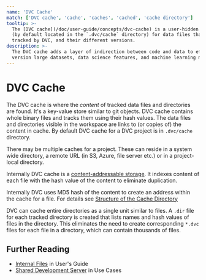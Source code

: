 ```yaml
---
name: 'DVC Cache'
match: ['DVC cache', 'cache', 'caches', 'cached', 'cache directory']
tooltip: >-
  The [DVC cache](/doc/user-guide/concepts/dvc-cache) is a user-hidden storage
  (by default located in the `.dvc/cache` directory) for data files that are
  tracked by DVC, and their different versions.
description: >-
  The DVC cache adds a layer of indirection between code and data to efficiently
  version large datasets, data science features, and machine learning models.
---
```


<!-- keywords: data versioning, version control, large dataset versioning, machine learning model management, data science model management, git for data science, git machine learning, ml model version control, data model versioning, "what is versioning through codification?" (can also use all/some of these for dvc-metafiles) -->

# DVC Cache

<!-- Diagram of cache/remote/workspace... -->

The DVC cache is where the _content_ of tracked data files and directories are
found. It's a key-value store similar to git objects. DVC cache contains whole
binary files and tracks them using their hash values. The data files and
directories visible in the <abbr>workspace</abbr> are links to (or copies of)
the content in cache. By default DVC cache for a <abbr>DVC project</abbr> is in
`.dvc/cache` directory.

There may be multiple caches for a <abbr>project</abbr>. These can reside in a
system wide directory, a <abbr>remote</abbr> URL (in S3, Azure, file server
etc.) or in a project-local directory.

Internally DVC cache is a
[content-addressable storage](https://en.wikipedia.org/wiki/Content-addressable_storage).
It indexes content of each file with the hash value of the content to eliminate
duplication.

Internally DVC uses MD5 hash of the content to create an address within the
cache for a file. For details see
[Structure of the Cache Directory](/doc/user-guide/project-structure/internal-files#structure-of-the-cache-directory)

DVC can cache entire directories as a single unit similar to files. A `.dir`
file for each tracked directory is created that lists names and hash values of
files in the directory. This eliminates the need to create corresponding `*.dvc`
files for each file in a directory, which can contain thousands of files.

## Further Reading

- [Internal Files](/doc/user-guide/project-structure/internal-files) in User's
  Guide
- [Shared Development Server](/doc/use-cases/shared-development-server) in Use
  Cases
